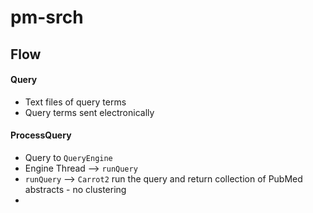 # pm-srch

## Flow
#### Query
- Text files of query terms
- Query terms sent electronically

#### ProcessQuery
- Query to `QueryEngine`
- Engine Thread --> `runQuery`
- `runQuery` --> `Carrot2` run the query and return collection of PubMed abstracts - no clustering
-  